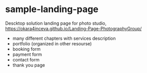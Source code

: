 # sample-landing-page
Descktop solution landing page for photo studio,
https://okara4inceva.github.io/Landing-Page-PhotographyGroup/
- many different chapters with services description
- portfolio (organized in other resourse)
- booking form
- payment form
- contact form
- thank you page
